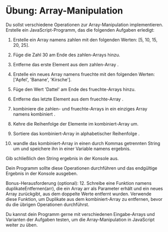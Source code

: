 # Übung: Array-Manipulation

Du sollst verschiedene Operationen zur Array-Manipulation implementieren. Erstelle ein JavaScript-Programm, das die folgenden Aufgaben erledigt:

1. Erstelle ein Array namens zahlen mit den folgenden Werten: [5, 10, 15, 20, 25].

2. Füge die Zahl 30 am Ende des zahlen-Arrays hinzu.

3. Entferne das erste Element aus dem zahlen-Array .

4. Erstelle ein neues Array namens fruechte mit den folgenden Werten: ['Apfel', 'Banane', 'Kirsche'].

5. Füge den Wert 'Dattel' am Ende des fruechte-Arrays hinzu.

6. Entferne das letzte Element aus dem fruechte-Array .

7. kombiniere die zahlen- und fruechte-Arrays in ein einziges Array namens kombiniert .

8. Kehre die Reihenfolge der Elemente im kombiniert-Array um.

9. Sortiere das kombiniert-Array in alphabetischer Reihenfolge .

10. wandle das kombiniert-Array in einen durch Kommas getrennten String um und speichere ihn in einer Variable namens ergebnis.

Gib schließlich den String ergebnis in der Konsole aus.

Dein Programm sollte diese Operationen durchführen und das endgültige Ergebnis in der Konsole ausgeben.

Bonus-Herausforderung (optional): 12. Schreibe eine Funktion namens duplikateEntfernen(arr), die ein Array arr als Parameter erhält und ein neues Array zurückgibt, aus dem doppelte Werte entfernt wurden. Verwende diese Funktion, um Duplikate aus dem kombiniert-Array zu entfernen, bevor du die übrigen Operationen durchführst.

Du kannst dein Programm gerne mit verschiedenen Eingabe-Arrays und Varianten der Aufgaben testen, um die Array-Manipulation in JavaScript weiter zu üben.
